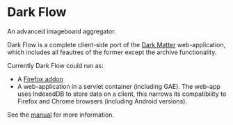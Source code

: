 Dark Flow 
=========

An advanced imageboard aggregator.

Dark Flow is a complete client-side port of the 
[Dark Matter](https://github.com/GChristensen/dm-browser) 
web-application, which includes all feautres of the former except the archive 
functionality.

Currently Dark Flow could run as:
* A [Firefox addon](https://addons.mozilla.org/en-US/firefox/addon/dark-flow-aggregator/)
* A web-application in a servlet container (including GAE). The web-app uses IndexedDB to 
  store data on a client, this narrows its compatibility to Firefox and Chrome browsers
  (including Android versions).

See the [manual](https://github.com/GChristensen/dark-flow/blob/master/manual.png) for more information.